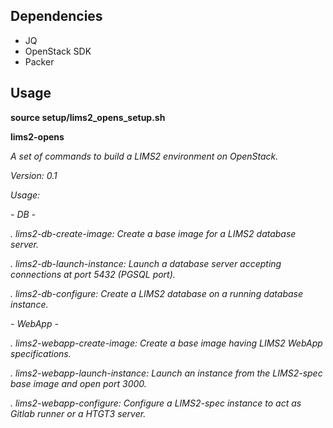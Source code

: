 ## Dependencies

* JQ
* OpenStack SDK
* Packer

## Usage

**source setup/lims2_opens_setup.sh**

**lims2-opens**


*A set of commands to build a LIMS2 environment on OpenStack.*


*Version: 0.1*


*Usage:*


*- DB -*

*. lims2-db-create-image: Create a base image for a LIMS2 database server.*

*. lims2-db-launch-instance: Launch a database server accepting connections at port 5432 (PGSQL port).*

*. lims2-db-configure: Create a LIMS2 database on a running database instance.*


*- WebApp -*

*. lims2-webapp-create-image: Create a base image having LIMS2 WebApp specifications.*

*. lims2-webapp-launch-instance: Launch an instance from the LIMS2-spec base image and open port 3000.*

*. lims2-webapp-configure: Configure a LIMS2-spec instance to act as Gitlab runner or a HTGT3 server.*


